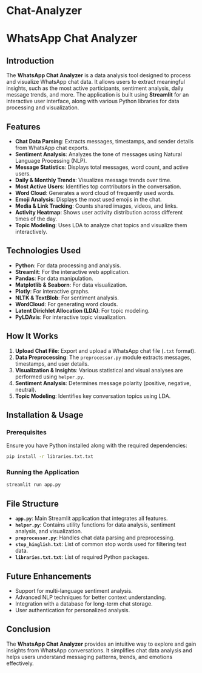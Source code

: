 # Chat-Analyzer
# WhatsApp Chat Analyzer

## Introduction
The **WhatsApp Chat Analyzer** is a data analysis tool designed to process and visualize WhatsApp chat data. It allows users to extract meaningful insights, such as the most active participants, sentiment analysis, daily message trends, and more. The application is built using **Streamlit** for an interactive user interface, along with various Python libraries for data processing and visualization.

## Features
- **Chat Data Parsing**: Extracts messages, timestamps, and sender details from WhatsApp chat exports.
- **Sentiment Analysis**: Analyzes the tone of messages using Natural Language Processing (NLP).
- **Message Statistics**: Displays total messages, word count, and active users.
- **Daily & Monthly Trends**: Visualizes message trends over time.
- **Most Active Users**: Identifies top contributors in the conversation.
- **Word Cloud**: Generates a word cloud of frequently used words.
- **Emoji Analysis**: Displays the most used emojis in the chat.
- **Media & Link Tracking**: Counts shared images, videos, and links.
- **Activity Heatmap**: Shows user activity distribution across different times of the day.
- **Topic Modeling**: Uses LDA to analyze chat topics and visualize them interactively.

## Technologies Used
- **Python**: For data processing and analysis.
- **Streamlit**: For the interactive web application.
- **Pandas**: For data manipulation.
- **Matplotlib & Seaborn**: For data visualization.
- **Plotly**: For interactive graphs.
- **NLTK & TextBlob**: For sentiment analysis.
- **WordCloud**: For generating word clouds.
- **Latent Dirichlet Allocation (LDA)**: For topic modeling.
- **PyLDAvis**: For interactive topic visualization.

## How It Works
1. **Upload Chat File**: Export and upload a WhatsApp chat file (`.txt` format).
2. **Data Preprocessing**: The `preprocessor.py` module extracts messages, timestamps, and user details.
3. **Visualization & Insights**: Various statistical and visual analyses are performed using `helper.py`.
4. **Sentiment Analysis**: Determines message polarity (positive, negative, neutral).
5. **Topic Modeling**: Identifies key conversation topics using LDA.

## Installation & Usage
### Prerequisites
Ensure you have Python installed along with the required dependencies:
```bash
pip install -r libraries.txt.txt
```
### Running the Application
```bash
streamlit run app.py
```

## File Structure
- **`app.py`**: Main Streamlit application that integrates all features.
- **`helper.py`**: Contains utility functions for data analysis, sentiment analysis, and visualization.
- **`preprocessor.py`**: Handles chat data parsing and preprocessing.
- **`stop_hinglish.txt`**: List of common stop words used for filtering text data.
- **`libraries.txt.txt`**: List of required Python packages.

## Future Enhancements
- Support for multi-language sentiment analysis.
- Advanced NLP techniques for better context understanding.
- Integration with a database for long-term chat storage.
- User authentication for personalized analysis.

## Conclusion
The **WhatsApp Chat Analyzer** provides an intuitive way to explore and gain insights from WhatsApp conversations. It simplifies chat data analysis and helps users understand messaging patterns, trends, and emotions effectively.


